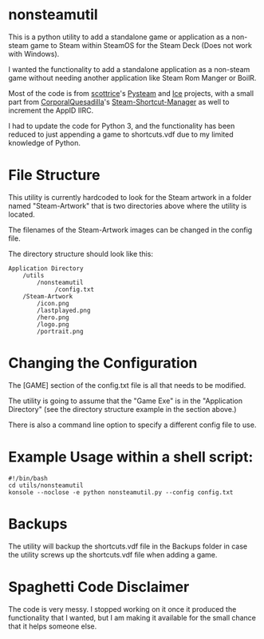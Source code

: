 # nonsteamutil

This is a python utility to add a standalone game or application as a non-steam game to Steam within SteamOS for the Steam Deck (Does not work with Windows).  

I wanted the functionality to add a standalone application as a non-steam game without needing another application like Steam Rom Manger or BoilR.  

Most of the code is from [scottrice](https://github.com/scottrice)'s [Pysteam](https://github.com/scottrice/pysteam) and [Ice](https://github.com/scottrice/Ice)   projects, with a small part from [CorporalQuesadilla](https://github.com/CorporalQuesadilla)'s [Steam-Shortcut-Manager](https://github.com/CorporalQuesadilla/Steam-Shortcut-Manager) as well to increment the AppID IIRC.  

I had to update the code for Python 3, and the functionality has been reduced to just appending a game to shortcuts.vdf due to my limited knowledge of Python. 

# File Structure

This utility is currently hardcoded to look for the Steam artwork in a folder named "Steam-Artwork" that is two directories above where the utility is located.  

The filenames of the Steam-Artwork images can be changed in the config file.  

The directory structure should look like this:  

    Application Directory
        /utils
            /nonsteamutil
                 /config.txt
        /Steam-Artwork
            /icon.png
            /lastplayed.png
            /hero.png
            /logo.png
            /portrait.png

# Changing the Configuration
The [GAME] section of the config.txt file is all that needs to be modified.

The utility is going to assume that the "Game Exe" is in the "Application Directory" (see the directory structure example in the section above.)

There is also a command line option to specify a different config file to use.

# Example Usage within a shell script:

    #!/bin/bash
    cd utils/nonsteamutil
    konsole --noclose -e python nonsteamutil.py --config config.txt

# Backups

The utility will backup the shortcuts.vdf file in the Backups folder in case the utility screws up the shortcuts.vdf file when adding a game.

# Spaghetti Code Disclaimer

The code is very messy. I stopped working on it once it produced the functionality that I wanted, but I am making it available for the small chance that it helps someone else.
